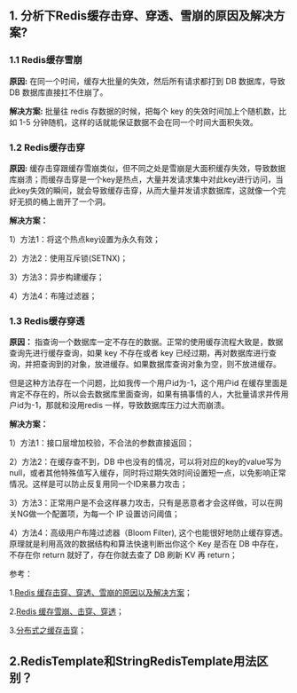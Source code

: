 ## 1. 分析下Redis缓存击穿、穿透、雪崩的原因及解决方案?

### 1.1 Redis缓存雪崩

**原因:** 在同一个时间，缓存大批量的失效，然后所有请求都打到 DB 数据库，导致 DB 数据库直接扛不住崩了。

**解决方案:** 批量往 redis 存数据的时候，把每个 key 的失效时间加上个随机数，比如 1-5 分钟随机，这样的话就能保证数据不会在同一个时间大面积失效。

### 1.2 Redis缓存击穿

**原因:** 缓存击穿跟缓存雪崩类似，但不同之处是雪崩是大面积缓存失效，导致数据库崩溃；而缓存击穿是一个key是热点，大量并发请求集中对此key进行访问，当此key失效的瞬间，就会导致缓存击穿，从而大量并发请求数据库，这就像一个完好无损的桶上凿开了一个洞。

**解决方案：** 

1）方法1：将这个热点key设置为永久有效；

2）方法2：使用互斥锁(SETNX)；

3）方法3：异步构建缓存；

4）方法4：布隆过滤器；

### 1.3 Redis缓存穿透

**原因：** 指查询一个数据库一定不存在的数据。正常的使用缓存流程大致是，数据查询先进行缓存查询，如果 key 不存在或者 key 已经过期，再对数据库进行查询，并把查询到的对象，放进缓存。如果数据库查询对象为空，则不放进缓存。

但是这种方法存在一个问题，比如我传一个用户id为-1，这个用户id 在缓存里面是肯定不存在的，所以会去数据库里面查询，如果有搞事情的人，大批量请求并传用户id为-1，那就和没用redis 一样，导致数据库压力过大而崩溃。

**解决方案：**

1）方法1：接口层增加校验，不合法的参数直接返回；

2）方法2：在缓存查不到，DB 中也没有的情况，可以将对应的key的value写为 null，或者其他特殊值写入缓存，同时将过期失效时间设置短一点，以免影响正常情况。这样是可以防止反复用同一个ID来暴力攻击；

3）方法3：正常用户是不会这样暴力攻击，只有是恶意者才会这样做，可以在网关NG做一个配置项，为每一个 IP 设置访问阈值；

4）方法4：高级用户布隆过滤器（Bloom Filter), 这个也能很好地防止缓存穿透。原理就是利用高效的数据结构和算法快速判断出你这个 Key 是否在 DB 中存在，不存在你 return 就好了，存在你就去查了 DB 刷新 KV 再 return；

参考：

1.[Redis 缓存击穿、穿透、雪崩的原因以及解决方案](https://learnku.com/articles/49688)；

2.[Redis 缓存雪崩、击穿、穿透](https://segmentfault.com/a/1190000022029639)；

3.[分布式之缓存击穿](https://www.cnblogs.com/rjzheng/p/8908073.html)；

## 2.RedisTemplate和StringRedisTemplate用法区别？

